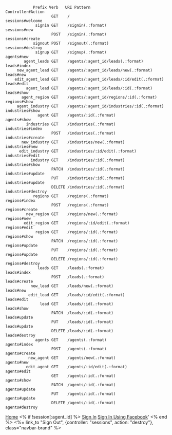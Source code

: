                 Prefix Verb   URI Pattern                                                                              Controller#Action
                        GET    /                                                                                        sessions#welcome
                 signin GET    /signin(.:format)                                                                        sessions#new
                        POST   /signin(.:format)                                                                        sessions#create
                signout POST   /signout(.:format)                                                                       sessions#destroy
                 signup GET    /signup(.:format)                                                                        agents#new
            agent_leads GET    /agents/:agent_id/leads(.:format)                                                        leads#index
         new_agent_lead GET    /agents/:agent_id/leads/new(.:format)                                                    leads#new
        edit_agent_lead GET    /agents/:agent_id/leads/:id/edit(.:format)                                               leads#edit
             agent_lead GET    /agents/:agent_id/leads/:id(.:format)                                                    leads#show
           agent_region GET    /agents/:agent_id/regions/:id(.:format)                                                  regions#show
         agent_industry GET    /agents/:agent_id/industries/:id(.:format)                                               industries#show
                  agent GET    /agents/:id(.:format)                                                                    agents#show
             industries GET    /industries(.:format)                                                                    industries#index
                        POST   /industries(.:format)                                                                    industries#create
           new_industry GET    /industries/new(.:format)                                                                industries#new
          edit_industry GET    /industries/:id/edit(.:format)                                                           industries#edit
               industry GET    /industries/:id(.:format)                                                                industries#show
                        PATCH  /industries/:id(.:format)                                                                industries#update
                        PUT    /industries/:id(.:format)                                                                industries#update
                        DELETE /industries/:id(.:format)                                                                industries#destroy
                regions GET    /regions(.:format)                                                                       regions#index
                        POST   /regions(.:format)                                                                       regions#create
             new_region GET    /regions/new(.:format)                                                                   regions#new
            edit_region GET    /regions/:id/edit(.:format)                                                              regions#edit
                 region GET    /regions/:id(.:format)                                                                   regions#show
                        PATCH  /regions/:id(.:format)                                                                   regions#update
                        PUT    /regions/:id(.:format)                                                                   regions#update
                        DELETE /regions/:id(.:format)                                                                   regions#destroy
                  leads GET    /leads(.:format)                                                                         leads#index
                        POST   /leads(.:format)                                                                         leads#create
               new_lead GET    /leads/new(.:format)                                                                     leads#new
              edit_lead GET    /leads/:id/edit(.:format)                                                                leads#edit
                   lead GET    /leads/:id(.:format)                                                                     leads#show
                        PATCH  /leads/:id(.:format)                                                                     leads#update
                        PUT    /leads/:id(.:format)                                                                     leads#update
                        DELETE /leads/:id(.:format)                                                                     leads#destroy
                 agents GET    /agents(.:format)                                                                        agents#index
                        POST   /agents(.:format)                                                                        agents#create
              new_agent GET    /agents/new(.:format)                                                                    agents#new
             edit_agent GET    /agents/:id/edit(.:format)                                                               agents#edit
                        GET    /agents/:id(.:format)                                                                    agents#show
                        PATCH  /agents/:id(.:format)                                                                    agents#update
                        PUT    /agents/:id(.:format)                                                                    agents#update
                        DELETE /agents/:id(.:format)                                                                    agents#destroy

  <div class = "container">
    <nav class="navbar navbar-inverse navbar-fixed-top">
      <a class="navbar-brand" href="/">Home</a>
      <% if !session[:agent_id] %>
        <a class="navbar-brand" href="/signin">Sign In</a>
        <a class="navbar-brand" href="/auth/facebook'">Sign In Using Facebook</a>'
      <% end %>
      <%= link_to "Sign Out", {controller: "sessions", action: "destroy"}, class="navbar-brand" %>
    </nav>
    <br><br><br>
  </div>
